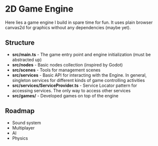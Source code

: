 # 2D Game Engine

Here lies a game engine I build in spare time for fun. It uses plain browser canvas2d for graphics without any dependencies (maybe yet).

## Structure

* **src/main.ts** - The game entry point and engine initialization (must be abstracted up)
* **src/nodes** - Basic nodes collection (inspired by Godot)
* **src/scenes** - Tools for management scenes
* **src/services** - Basic API for interacting with the Engine. In general, singleton services for different kinds of game controlling activities
* **src/services/ServiceProvider.ts** - Service Locator pattern for accessing services. The only way to access other services
* **src/games/** - Developed games on top of the engine

## Roadmap
* Sound system
* Multiplayer
* AI
* Physics
